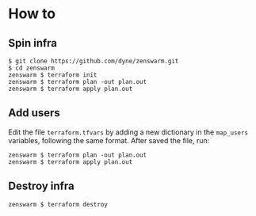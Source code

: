 # How to
## Spin infra
```
$ git clone https://github.com/dyne/zenswarm.git
$ cd zenswarm
zenswarm $ terraform init
zenswarm $ terraform plan -out plan.out
zenswarm $ terraform apply plan.out
```

## Add users
Edit the file `terraform.tfvars` by adding a new dictionary in the `map_users` variables, following the same format.
After saved the file, run:
```
zenswarm $ terraform plan -out plan.out
zenswarm $ terraform apply plan.out
```

## Destroy infra
```
zenswarm $ terraform destroy
```